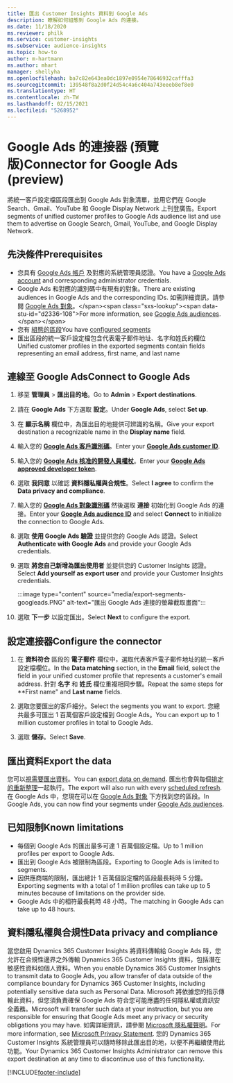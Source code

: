 ```yaml
---
title: 匯出 Customer Insights 資料到 Google Ads
description: 瞭解如何組態到 Google Ads 的連接。
ms.date: 11/18/2020
ms.reviewer: philk
ms.service: customer-insights
ms.subservice: audience-insights
ms.topic: how-to
author: m-hartmann
ms.author: mhart
manager: shellyha
ms.openlocfilehash: ba7c82e643ea0dc1897e0954e78646932cafffa3
ms.sourcegitcommit: 139548f8a2d0f24d54c4a6c404a743eeeb8ef8e0
ms.translationtype: HT
ms.contentlocale: zh-TW
ms.lasthandoff: 02/15/2021
ms.locfileid: "5268952"
---
```

# <a name="connector-for-google-ads-preview"></a><span data-ttu-id="d2336-103">Google Ads 的連接器 (預覽版)</span><span class="sxs-lookup"><span data-stu-id="d2336-103">Connector for Google Ads (preview)</span></span>

<span data-ttu-id="d2336-104">將統一客戶設定檔區段匯出到 Google Ads 對象清單，並用它們在 Google Search、Gmail、YouTube 和 Google Display Network 上刊登廣告。</span><span class="sxs-lookup"><span data-stu-id="d2336-104">Export segments of unified customer profiles to Google Ads audience list and use them to advertise on Google Search, Gmail, YouTube, and Google Display Network.</span></span> 

## <a name="prerequisites"></a><span data-ttu-id="d2336-105">先決條件</span><span class="sxs-lookup"><span data-stu-id="d2336-105">Prerequisites</span></span>

-   <span data-ttu-id="d2336-106">您具有 [Google Ads 帳戶](https://ads.google.com/) 及對應的系統管理員認證。</span><span class="sxs-lookup"><span data-stu-id="d2336-106">You have a [Google Ads account](https://ads.google.com/) and corresponding administrator credentials.</span></span>
-   <span data-ttu-id="d2336-107">Google Ads 和對應的識別碼中有現有的對象。</span><span class="sxs-lookup"><span data-stu-id="d2336-107">There are existing audiences in Google Ads and the corresponding IDs.</span></span> <span data-ttu-id="d2336-108">如需詳細資訊，請參閱 [Google Ads 對象](https://support.google.com/google-ads/answer/7558048?hl=en#:~:text=Audience%20lists%20is%20a%20section,Display%20Network%20through%20remarketing%20campaigns.)。</span><span class="sxs-lookup"><span data-stu-id="d2336-108">For more information, see [Google Ads audiences](https://support.google.com/google-ads/answer/7558048?hl=en#:~:text=Audience%20lists%20is%20a%20section,Display%20Network%20through%20remarketing%20campaigns.).</span></span>
-   <span data-ttu-id="d2336-109">您有 [組態的區段](segments.md)</span><span class="sxs-lookup"><span data-stu-id="d2336-109">You have [configured segments](segments.md)</span></span>
-   <span data-ttu-id="d2336-110">匯出區段的統一客戶設定檔包含代表電子郵件地址、名字和姓氏的欄位</span><span class="sxs-lookup"><span data-stu-id="d2336-110">Unified customer profiles in the exported segments contain fields representing an email address, first name, and last name</span></span>

## <a name="connect-to-google-ads"></a><span data-ttu-id="d2336-111">連線至 Google Ads</span><span class="sxs-lookup"><span data-stu-id="d2336-111">Connect to Google Ads</span></span>

1. <span data-ttu-id="d2336-112">移至 **管理員** > **匯出目的地**。</span><span class="sxs-lookup"><span data-stu-id="d2336-112">Go to **Admin** > **Export destinations**.</span></span>

1. <span data-ttu-id="d2336-113">請在 **Google Ads** 下方選取 **設定**。</span><span class="sxs-lookup"><span data-stu-id="d2336-113">Under **Google Ads**, select **Set up**.</span></span>

1. <span data-ttu-id="d2336-114">在 **顯示名稱** 欄位中，為匯出目的地提供可辨識的名稱。</span><span class="sxs-lookup"><span data-stu-id="d2336-114">Give your export destination a recognizable name in the **Display name** field.</span></span>

1. <span data-ttu-id="d2336-115">輸入您的 **[Google Ads 客戶識別碼](https://support.google.com/google-ads/answer/1704344)**。</span><span class="sxs-lookup"><span data-stu-id="d2336-115">Enter your **[Google Ads customer ID](https://support.google.com/google-ads/answer/1704344)**.</span></span>

1. <span data-ttu-id="d2336-116">輸入您的 **[Google Ads 核准的開發人員權杖](https://developers.google.com/google-ads/api/docs/first-call/dev-token)**。</span><span class="sxs-lookup"><span data-stu-id="d2336-116">Enter your **[Google Ads approved developer token](https://developers.google.com/google-ads/api/docs/first-call/dev-token)**.</span></span>

1. <span data-ttu-id="d2336-117">選取 **我同意** 以確認 **資料隱私權與合規性**。</span><span class="sxs-lookup"><span data-stu-id="d2336-117">Select **I agree** to confirm the **Data privacy and compliance**.</span></span>

1. <span data-ttu-id="d2336-118">輸入您的 **[Google Ads 對象識別碼](https://support.google.com/google-ads/answer/7558048?hl=en#:~:text=Audience%20lists%20is%20a%20section,Display%20Network%20through%20remarketing%20campaigns.)** 然後選取 **連接** 初始化到 Google Ads 的連接。</span><span class="sxs-lookup"><span data-stu-id="d2336-118">Enter your **[Google Ads audience ID](https://support.google.com/google-ads/answer/7558048?hl=en#:~:text=Audience%20lists%20is%20a%20section,Display%20Network%20through%20remarketing%20campaigns.)** and select **Connect** to initialize the connection to Google Ads.</span></span>

1. <span data-ttu-id="d2336-119">選取 **使用 Google Ads 驗證** 並提供您的 Google Ads 認證。</span><span class="sxs-lookup"><span data-stu-id="d2336-119">Select **Authenticate with Google Ads** and provide your Google Ads credentials.</span></span>

1. <span data-ttu-id="d2336-120">選取 **將您自己新增為匯出使用者** 並提供您的 Customer Insights 認證。</span><span class="sxs-lookup"><span data-stu-id="d2336-120">Select **Add yourself as export user** and provide your Customer Insights credentials.</span></span>

   :::image type="content" source="media/export-segments-googleads.PNG" alt-text="匯出 Google Ads 連接的螢幕截取畫面":::

1. <span data-ttu-id="d2336-122">選取 **下一步** 以設定匯出。</span><span class="sxs-lookup"><span data-stu-id="d2336-122">Select **Next** to configure the export.</span></span>

## <a name="configure-the-connector"></a><span data-ttu-id="d2336-123">設定連接器</span><span class="sxs-lookup"><span data-stu-id="d2336-123">Configure the connector</span></span>

1. <span data-ttu-id="d2336-124">在 **資料符合** 區段的 **電子郵件** 欄位中，選取代表客戶電子郵件地址的統一客戶設定檔欄位。</span><span class="sxs-lookup"><span data-stu-id="d2336-124">In the **Data matching** section, in the **Email** field, select the field in your unified customer profile that represents a customer's email address.</span></span> <span data-ttu-id="d2336-125">針對 **名字** 和 **姓氏** 欄位重複相同步驟。</span><span class="sxs-lookup"><span data-stu-id="d2336-125">Repeat the same steps for \*\*First name" and **Last name** fields.</span></span>

1. <span data-ttu-id="d2336-126">選取您要匯出的客戶細分。</span><span class="sxs-lookup"><span data-stu-id="d2336-126">Select the segments you want to export.</span></span> <span data-ttu-id="d2336-127">您總共最多可匯出 1 百萬個客戶設定檔到 Google Ads。</span><span class="sxs-lookup"><span data-stu-id="d2336-127">You can export up to 1 million customer profiles in total to Google Ads.</span></span>

1. <span data-ttu-id="d2336-128">選取 **儲存**。</span><span class="sxs-lookup"><span data-stu-id="d2336-128">Select **Save**.</span></span>

## <a name="export-the-data"></a><span data-ttu-id="d2336-129">匯出資料</span><span class="sxs-lookup"><span data-stu-id="d2336-129">Export the data</span></span>

<span data-ttu-id="d2336-130">您可以[視需要匯出資料](export-destinations.md)。</span><span class="sxs-lookup"><span data-stu-id="d2336-130">You can [export data on demand](export-destinations.md).</span></span> <span data-ttu-id="d2336-131">匯出也會與每個[排定的重新整理](system.md#schedule-tab)一起執行。</span><span class="sxs-lookup"><span data-stu-id="d2336-131">The export will also run with every [scheduled refresh](system.md#schedule-tab).</span></span> <span data-ttu-id="d2336-132">在 Google Ads 中，您現在可以在 [Google Ads 對象](https://support.google.com/google-ads/answer/7558048?hl=en/) 下方找到您的區段。</span><span class="sxs-lookup"><span data-stu-id="d2336-132">In Google Ads, you can now find your segments under [Google Ads audiences](https://support.google.com/google-ads/answer/7558048?hl=en/).</span></span>

## <a name="known-limitations"></a><span data-ttu-id="d2336-133">已知限制</span><span class="sxs-lookup"><span data-stu-id="d2336-133">Known limitations</span></span>

- <span data-ttu-id="d2336-134">每個到 Google Ads 的匯出最多可達 1 百萬個設定檔。</span><span class="sxs-lookup"><span data-stu-id="d2336-134">Up to 1 million profiles per export to Google Ads.</span></span>
- <span data-ttu-id="d2336-135">匯出到 Google Ads 被限制為區段。</span><span class="sxs-lookup"><span data-stu-id="d2336-135">Exporting to Google Ads is limited to segments.</span></span>
- <span data-ttu-id="d2336-136">因供應商端的限制，匯出總計 1 百萬個設定檔的區段最長耗時 5 分鐘。</span><span class="sxs-lookup"><span data-stu-id="d2336-136">Exporting segments with a total of 1 million profiles can take up to 5 minutes because of limitations on the provider side.</span></span> 
- <span data-ttu-id="d2336-137">Google Ads 中的相符最長耗時 48 小時。</span><span class="sxs-lookup"><span data-stu-id="d2336-137">The matching in Google Ads can take up to 48 hours.</span></span>

## <a name="data-privacy-and-compliance"></a><span data-ttu-id="d2336-138">資料隱私權與合規性</span><span class="sxs-lookup"><span data-stu-id="d2336-138">Data privacy and compliance</span></span>

<span data-ttu-id="d2336-139">當您啟用 Dynamics 365 Customer Insights 將資料傳輸給 Google Ads 時，您允許在合規性邊界之外傳輸 Dynamics 365 Customer Insights 資料，包括潛在敏感性資料如個人資料。</span><span class="sxs-lookup"><span data-stu-id="d2336-139">When you enable Dynamics 365 Customer Insights to transmit data to Google Ads, you allow transfer of data outside of the compliance boundary for Dynamics 365 Customer Insights, including potentially sensitive data such as Personal Data.</span></span> <span data-ttu-id="d2336-140">Microsoft 將依據您的指示傳輸此資料，但您須負責確保 Google Ads 符合您可能應盡的任何隱私權或資訊安全義務。</span><span class="sxs-lookup"><span data-stu-id="d2336-140">Microsoft will transfer such data at your instruction, but you are responsible for ensuring that Google Ads meet any privacy or security obligations you may have.</span></span> <span data-ttu-id="d2336-141">如需詳細資訊，請參閱 [Microsoft 隱私權聲明](https://go.microsoft.com/fwlink/?linkid=396732)。</span><span class="sxs-lookup"><span data-stu-id="d2336-141">For more information, see [Microsoft Privacy Statement](https://go.microsoft.com/fwlink/?linkid=396732).</span></span>
<span data-ttu-id="d2336-142">您的 Dynamics 365 Customer Insights 系統管理員可以隨時移除此匯出目的地，以便不再繼續使用此功能。</span><span class="sxs-lookup"><span data-stu-id="d2336-142">Your Dynamics 365 Customer Insights Administrator can remove this export destination at any time to discontinue use of this functionality.</span></span>


[!INCLUDE[footer-include](../includes/footer-banner.md)]